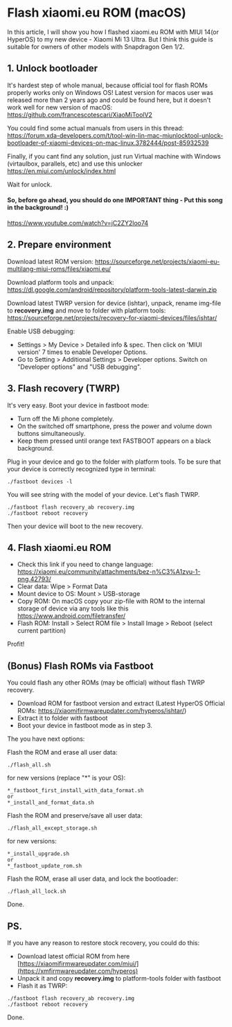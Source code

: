 # Flash xiaomi.eu ROM (macOS)

In this article, I will show you how I flashed xiaomi.eu ROM with MIUI 14(or HyperOS) to my new device - Xiaomi Mi 13 Ultra. But I think this guide is suitable for owners of other models with Snapdragon Gen 1/2. 

## 1. Unlock bootloader

It's hardest step of whole manual, because official tool for flash ROMs properly works only on Windows OS! Latest version for macos user was released more than 2 years ago and could be found here, but it doesn't work well for new version of macOS:
https://github.com/francescotescari/XiaoMiToolV2

You could find some actual manuals from users in this thread: https://forum.xda-developers.com/t/tool-win-lin-mac-miunlocktool-unlock-bootloader-of-xiaomi-devices-on-mac-linux.3782444/post-85932539

Finally, if you cant find any solution, just run Virtual machine with Windows (virtaulbox, parallels, etc)  and use this unlocker https://en.miui.com/unlock/index.html

Wait for unlock.

#### So, before go ahead, you should do one IMPORTANT thing -  Put this song in the background! :)
https://www.youtube.com/watch?v=jC2ZY2loo74


## 2. Prepare environment

Download latest ROM version: https://sourceforge.net/projects/xiaomi-eu-multilang-miui-roms/files/xiaomi.eu/

Download platform tools and unpack: https://dl.google.com/android/repository/platform-tools-latest-darwin.zip

Download latest TWRP version for device (ishtar), unpack, rename img-file to **recovery.img** and move to folder with platform tools: https://sourceforge.net/projects/recovery-for-xiaomi-devices/files/ishtar/

Enable USB debugging: 
- Settings > My Device > Detailed info & spec. Then click on 'MIUI version' 7 times to enable Developer Options.
- Go to Setting > Additional Settings > Developer options. Switch on "Developer options" and "USB debugging".

## 3. Flash recovery (TWRP)

It's very easy. Boot your device in fastboot mode:
- Turn off the Mi phone completely.
- On the switched off smartphone, press the power and volume down buttons simultaneously.
- Keep them pressed until orange text FASTBOOT appears on a black background.

 Plug in your device and go to the folder with platform tools. To be sure that your device is correctly recognized type in terminal:
```
./fastboot devices -l
```

You will see string with the model of your device. Let's flash TWRP.

```
./fastboot flash recovery_ab recovery.img
./fastboot reboot recovery
```

Then your device will boot to the new recovery.

## 4. Flash xiaomi.eu ROM

- Check this link if you need to change language: https://xiaomi.eu/community/attachments/bez-n%C3%A1zvu-1-png.42793/
- Clear data: Wipe > Format Data
- Mount device to OS: Mount > USB-storage
- Copy ROM: On macOS copy your zip-file with ROM to the internal storage of device via any tools like this https://www.android.com/filetransfer/
- Flash ROM: Install > Select ROM file > Install Image > Reboot (select current partition)

Profit!

## (Bonus) Flash ROMs via Fastboot
You could flash any other ROMs (may be official) without flash TWRP recovery. 
- Download ROM for fastboot version and extract (Latest HyperOS Official ROMs: https://xiaomifirmwareupdater.com/hyperos/ishtar/) 
- Extract it to folder with fastboot
- Boot your device in fastboot mode as in step 3.

The you have next options:

Flash the ROM and erase all user data:
```
./flash_all.sh
```
for new versions (replace "*" is your OS):
```
*_fastboot_first_install_with_data_format.sh
or
*_install_and_format_data.sh
```


Flash the ROM and preserve/save all user data:
```
./flash_all_except_storage.sh
```
for new versions:
```
*_install_upgrade.sh
or
*_fastboot_update_rom.sh
```


Flash the ROM, erase all user data, and lock the bootloader:
```
./flash_all_lock.sh
```
Done.


## PS.
If you have any reason to restore stock recovery, you could do this:
- Download latest official ROM from here [https://xiaomifirmwareupdater.com/miui/](https://xmfirmwareupdater.com/hyperos)
- Unpack it and copy **recovery.img** to platform-tools folder with fastboot
- Flash it as TWRP:
```
./fastboot flash recovery_ab recovery.img
./fastboot reboot recovery
```

Done.
